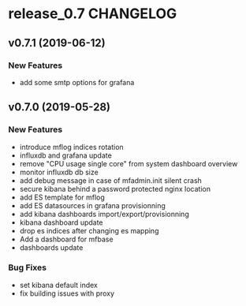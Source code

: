 # release_0.7 CHANGELOG



## v0.7.1 (2019-06-12)

### New Features
- add some smtp options for grafana






## v0.7.0 (2019-05-28)

### New Features
- introduce mflog indices rotation
- influxdb and grafana update
- remove "CPU usage single core" from system dashboard overview
- monitor influxdb db size
- add debug message in case of mfadmin.init silent crash
- secure kibana behind a password protected nginx location
- add ES template for mflog
- add ES datasources in grafana provisionning
- add kibana dashboards import/export/provisionning
- kibana dashboard update
- drop es indices after changing es mapping
- Add a dashboard for mfbase
- dashboards update


### Bug Fixes
- set kibana default index
- fix building issues with proxy






